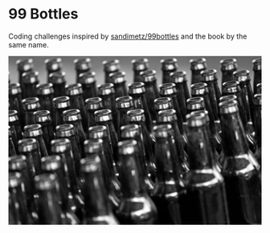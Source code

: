 # 99 Bottles

Coding challenges inspired by
[sandimetz/99bottles](https://github.com/sandimetz/99bottles)
and the book by the same name.

![99 Bottles](99bottles.jpg)
